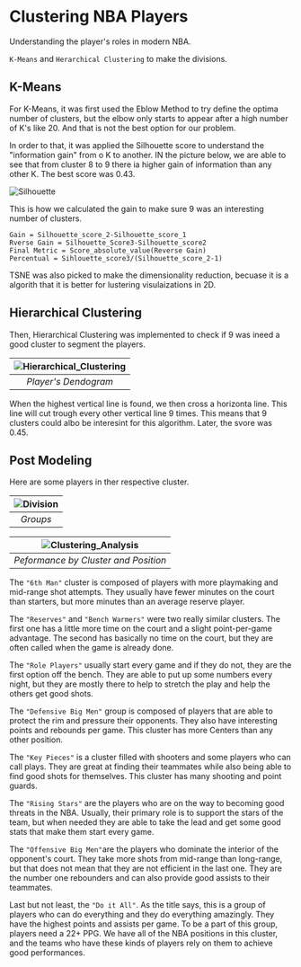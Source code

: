 # Clustering NBA Players
Understanding the player's roles in modern NBA.

`K-Means` and `Herarchical Clustering` to make the divisions.

## K-Means

For K-Means, it was first used the Eblow Method to try define the optima number of clusters, but the elbow only starts to appear after a high number of K's like 20. And that is not the best option for our problem.

In order to that, it was applied the Silhouette score to understand the "information gain" from o K to another. IN the picture below, we are able to see that from cluster 8 to 9 there ia higher gain of information than any other K. The best score was 0.43.

![Silhouette](https://user-images.githubusercontent.com/84348494/223659252-56e9293b-f3cb-4116-8490-ea9162e13d27.png)

This is how we calculated the gain to make sure 9 was an interesting number of clusters.

```
Gain = Silhouette_score_2-Silhouette_score_1
Rverse Gain = Silhouette_Score3-Silhouette_score2
Final Metric = Score_absolute_value(Reverse Gain)
Percentual = Sihlouette_score3/(Silhouette_score_2-1)
```

TSNE was also picked to make the dimensionality reduction, becuase it is a algorith that it is better for lustering visulaizations in 2D.

## Hierarchical Clustering

Then, Hierarchical Clustering was implemented to check if 9 was ineed a good cluster to segment the players. 

|![Hierarchical_Clustering](https://user-images.githubusercontent.com/84348494/223669263-e196d3b7-bb27-47a7-9164-bcdac8c1ae99.png)|
|:--:| 
| *Player's Dendogram* |

  
When the highest vertical line is found, we then cross a horizonta line. This line will cut trough every other vertical line 9 times. This means that 9 clusters could albo be interesint for this algorithm. Later, the svore was 0.45.

## Post Modeling

Here are some players in ther respective cluster.

|![Division](https://user-images.githubusercontent.com/84348494/223670529-87cd2cac-5493-493d-ba2b-e2ed3cdde242.png)|
|:--:| 
| *Groups* |

|![Clustering_Analysis](https://user-images.githubusercontent.com/84348494/223670351-8da43c14-da1d-4ea2-861c-b061ca10e3f8.png)|
|:--:| 
| *Peformance by Cluster and Position* |


The `"6th Man"` cluster is composed of players with more playmaking and mid-range shot attempts. They usually have fewer minutes on the court than starters, but more minutes than an average reserve player.

The `"Reserves"` and `"Bench Warmers"` were two really similar clusters. The first one has a little more time on the court and a slight point-per-game advantage. The second has basically no time on the court, but they are often called when the game is already done.

The `"Role Players"` usually start every game and if they do not, they are the first option off the bench. They are able to put up some numbers every night, but they are mostly there to help to stretch the play and help the others get good shots.

The `"Defensive Big Men"` group is composed of players that are able to protect the rim and pressure their opponents. They also have interesting points and rebounds per game. This cluster has more Centers than any other position.

The `"Key Pieces"` is a cluster filled with shooters and some players who can call plays. They are great at finding their teammates while also being able to find good shots for themselves. This cluster has many shooting and point guards.

The `"Rising Stars"` are the players who are on the way to becoming good threats in the NBA. Usually, their primary role is to support the stars of the team, but when needed they are able to take the lead and get some good stats that make them start every game.

The `"Offensive Big Men"`are the players who dominate the interior of the opponent's court. They take more shots from mid-range than long-range, but that does not mean that they are not efficient in the last one. They are the number one rebounders and can also provide good assists to their teammates.

Last but not least, the `"Do it All"`. As the title says, this is a group of players who can do everything and they do everything amazingly. They have the highest points and assists per game. To be a part of this group, players need a 22+ PPG. We have all of the NBA positions in this cluster, and the teams who have these kinds of players rely on them to achieve good performances.



